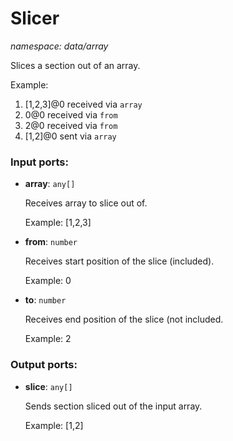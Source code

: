 # Slicer

_namespace: data/array_

Slices a section out of an array.

Example: 
1. [1,2,3]@0 received via `array`
2. 0@0 received via `from`
3. 2@0 received via `from`
4. [1,2]@0 sent via `array`

### Input ports:

* __array__: ` any[] `

    Receives array to slice out of.
    
    Example:
    [1,2,3]


* __from__: ` number `

    Receives start position of the slice (included).
    
    Example:
    0


* __to__: ` number `

    Receives end position of the slice (not included.
    
    Example:
    2

### Output ports:

* __slice__: ` any[] `

    Sends section sliced out of the input array.
    
    Example:
    [1,2]

